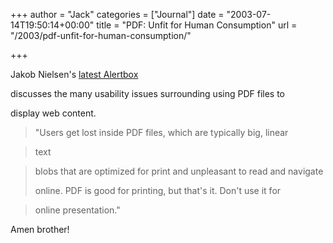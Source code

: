 +++
author = "Jack"
categories = ["Journal"]
date = "2003-07-14T19:50:14+00:00"
title = "PDF: Unfit for Human Consumption"
url = "/2003/pdf-unfit-for-human-consumption/"

+++

Jakob Nielsen's [latest Alertbox][1]

discusses the many usability issues surrounding using PDF files to
  

  
display web content.
  


> "Users get lost inside PDF files, which are typically big, linear
  
> 
  
> text
  
> 
  
> blobs that are optimized for print and unpleasant to read and navigate 
> 
> online. PDF is good for printing, but that's it. Don't use it for
  
> 
  
> online presentation."

  
> 

Amen brother!

 [1]: //www.useit.com/alertbox/20030714.html"